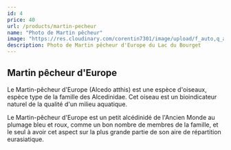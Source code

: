 ```yaml
---
id: 4
price: 40
url: /products/martin-pecheur
name: "Photo de Martin pêcheur"
image: "https://res.cloudinary.com/corentin7301/image/upload/f_auto,q_auto/v1/corentinperroux.fr/animaliere/Martin-pecheur_sootgb.jpg"
description: Photo de Martin pêcheur d'Europe du Lac du Bourget
---
```


## Martin pêcheur d'Europe

Le Martin-pêcheur d'Europe (Alcedo atthis) est une espèce d'oiseaux, espèce type de la famille des Alcedinidae. Cet oiseau est un bioindicateur naturel de la qualité d'un milieu aquatique.

Le Martin-pêcheur d'Europe est un petit alcédinidé de l'Ancien Monde au plumage bleu et roux, comme un bon nombre de membres de la famille, et le seul à avoir cet aspect sur la plus grande partie de son aire de répartition eurasiatique.